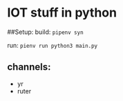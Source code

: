 # IOT stuff in python

##Setup:
build: `pipenv syn`

run: `pienv run python3 main.py`

## channels:
- yr
- ruter
